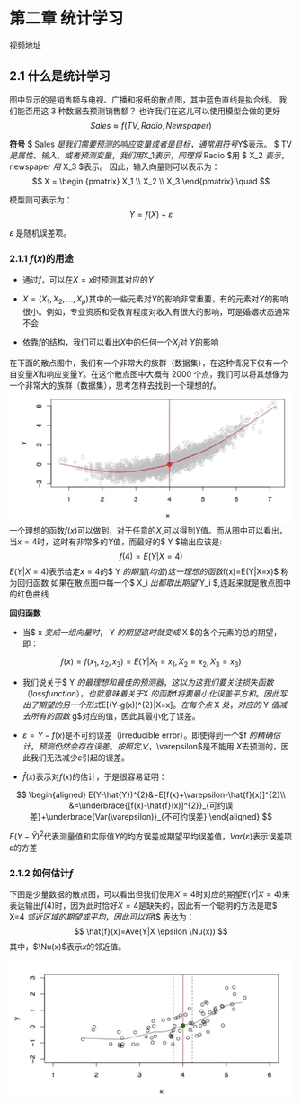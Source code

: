 # 第二章 统计学习

[视频地址](https://www.bilibili.com/video/av60874013/?p=3)

## 2.1 什么是统计学习

图中显示的是销售额与电视、广播和报纸的散点图，其中蓝色直线是拟合线。
我们能否用这 3 种数据去预测销售额？
也许我们在这儿可以使用模型会做的更好
$$ Sales \approx f(TV,Radio,Newspaper) $$

**符号**
$ Sales $是我们需要预测的响应变量或者是目标，通常用符号$Y$表示。
$ TV $是属性、输入、或者预测变量，我们用$X_1$表示，同理将$ Radio $用 $ X_2 $表示，$ newspaper $用$ X_3 $表示。
因此，输入向量则可以表示为：
$$
X =  \begin {pmatrix} X_1 \\ X_2 \\ X_3 \end{pmatrix} \quad
$$

模型则可表示为：
$$
Y = f(X)+ \varepsilon
$$

$\varepsilon$ 是随机误差项。

### 2.1.1 $f(x)$的用途

- 通过$f$，可以在$X=x$时预测其对应的$Y$

- $X=(X_1,X_2,...,X_p)$其中的一些元素对$Y$的影响非常重要，有的元素对$Y$的影响很小。例如，专业资质和受教育程度对收入有很大的影响，可是婚姻状态通常不会
- 依靠$f$的结构，我们可以看出$X$中的任何一个$X_j$对 $Y$的影响

在下面的散点图中，我们有一个非常大的族群（数据集），在这种情况下仅有一个自变量$X$和响应变量$Y$。在这个散点图中大概有 2000 个点，我们可以将其想像为一个非常大的族群（数据集），思考怎样去找到一个理想的$f$。
![期望](img/mk_2019-08-31-09-32-29.png)
一个理想的函数$f(x)$可以做到，对于任意的$X$,可以得到$Y$值。而从图中可以看出，当$x=4$时，这时有非常多的$Y$值，而最好的$ Y $输出应该是:
$$
f(4)=E(Y|X=4)
$$
$E(Y|X=4)$表示给定$x=4$的$ Y $的期望(均值)
这一理想的函数$f(x)=E(Y|X=x)$ 称为回归函数
如果在散点图中每一个$ X_i $出都取出期望$ Y_i $,连起来就是散点图中的红色曲线

**回归函数**

- 当$ x $变成一组向量时，$ Y $的期望这时就变成$ X $的各个元素的总的期望，即：

$$f(x)=f(x_1,x_2,x_3) = E(Y|X_1=x_1,X_2=x_2,X_3=x_3)$$

- 我们说关于$ Y $的最理想和最佳的预测器，这以为这我们要关注损失函数（loss function），也就意味着关于$X $的函数$f$将要最小化误差平方和。因此写出了期望的另一个形式$E[(Y-g(x))^{2}|X=x]$。在每个点$ X $处， 对应的$ Y $值减去所有的函数$ g$对应的值，因此其最小化了误差。

- $\varepsilon =Y-f(x)$是不可约误差（irreducible error）。即使得到一个$f $的精确估计，预测仍然会存在误差。按照定义，$\varepsilon$是不能用 $X$去预测的，因此我们无法减少$\varepsilon$引起的误差。
- $\hat { f } (x)$表示对$f(x)$的估计，于是很容易证明：

$$
\begin{aligned}
E(Y-\hat{Y})^{2}&=E[f(x)+\varepsilon-\hat{f}(x)]^{2}\\
&=\underbrace{[f(x)-\hat{f}(x)]^{2}}_{可约误差}+\underbrace{Var(\varepsilon)}_{不可约误差}
\end{aligned}
$$

$E(Y-\hat{Y})^{2}$代表测量值和实际值$Y$的均方误差或期望平均误差值，$Var(\varepsilon)$表示误差项$\varepsilon$的方差

### 2.1.2 如何估计$f$

下图是少量数据的散点图，可以看出但我们使用$X=4$时对应的期望$E(Y|X=4)$来表达输出$f(4)$时，因为此时恰好$X=4$是缺失的，因此有一个聪明的方法是取$ X=4 $邻近区域的期望或平均，因此可以将$f$ 表达为：
$$
\hat{f}(x)=Ave(Y|X \epsilon \Nu(x))
$$
其中，$\Nu(x)$表示$x$的邻近值。

![2.1.2-1](img/mk_2019-08-31-11-27-56.png)
